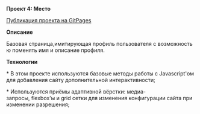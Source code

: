 **Проект 4: Место**

[Публикация проекта на GitPages](https://tizjourney.github.io/mesto)

**Описание**

Базовая страница,имитирующая профиль пользователя с возможностью поменять имя и описание профиля.

**Технологии**

* В этом проекте используются базовые методы работы с Javascript'ом для добавления сайту дополнительной интерактивности;

* Используются приёмы адаптивной вёрстки: медиа-запросы, flexbox'ы и grid сетки для изменения конфигурации сайта при изменении разрешения;
